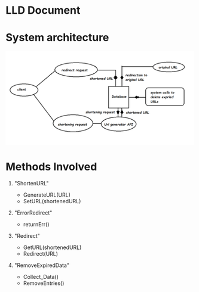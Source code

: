 
# LLD Document 

# System architecture

![2](img/3.png)

# Methods Involved

1. "ShortenURL"   
    * GenerateURL(URL)
    * SetURL(shortenedURL)

2. "ErrorRedirect"
    * returnErr()
      
3. "Redirect"
    * GetURL(shortenedURL)
    * Redirect(URL)

4. "RemoveExpiredData"
    * Collect_Data()
    * RemoveEntries()
